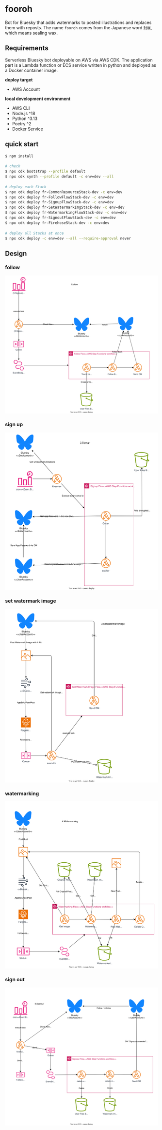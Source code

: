 # fooroh

Bot for Bluesky that adds watermarks to posted illustrations and replaces them with reposts.
The name `fooroh` comes from the Japanese word `封蝋`, which means sealing wax.

## Requirements

Serverless Bluesky bot deployable on AWS via AWS CDK.
The application part is a Lambda function or ECS service written in python and deployed as a Docker container image.

**deploy target**

* AWS Account

**local development environment**

* AWS CLI
* Node.js ^18
* Python ^3.13
* Poetry ^2
* Docker Service

## quick start

```bash
$ npm install

# check
$ npx cdk bootstrap --profile default
$ npx cdk synth --profile default -c env=dev --all

# deploy each Stack
$ npx cdk deploy fr-CommonResourceStack-dev -c env=dev
$ npx cdk deploy fr-FollowFlowStack-dev -c env=dev
$ npx cdk deploy fr-SignupFlowStack-dev -c env=dev
$ npx cdk deploy fr-SetWatermarkImgStack-dev -c env=dev
$ npx cdk deploy fr-WatermarkingFlowStack-dev -c env=dev
$ npx cdk deploy fr-SignoutFlowStack-dev -c env=dev
$ npx cdk deploy fr-FirehoseStack-dev -c env=dev

# deploy all Stacks at once
$ npx cdk deploy -c env=dev --all --require-approval never
```

## Design

### follow
![follow](./docs/follow.drawio.svg)

### sign up
![signup](./docs/signup.drawio.svg)

### set watermark image
![set-watermark-image](./docs/set-watermark-image.drawio.svg)

### watermarking
![watermarking](./docs/watermarking.drawio.svg)

### sign out
![signout](./docs/signout.drawio.svg)


